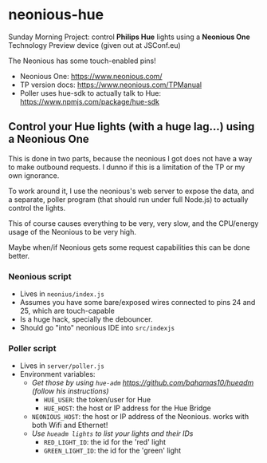 # neonious-hue

Sunday Morning Project: control **Philips Hue** lights using a **Neonious One** Technology Preview device (given out at JSConf.eu)

The Neonious has some touch-enabled pins!

- Neonious One: https://www.neonious.com/
- TP version docs: https://www.neonious.com/TPManual
- Poller uses hue-sdk to actually talk to Hue: https://www.npmjs.com/package/hue-sdk

## Control your Hue lights (with a huge lag...) using a Neonious One

This is done in two parts, because the neonious I got does not have a way to
make outbound requests. I dunno if this is a limitation of the TP or my own 
ignorance.

To work around it, I use the neonious's web server to expose the data, and a
separate, poller program (that should run under full Node.js) to actually
control the lights.

This of course causes everything to be very, very slow, and the CPU/energy
usage of the Neonious to be very high.

Maybe when/if Neonious gets some request capabilities this can be done better.

### Neonious script

- Lives in `neonius/index.js`
- Assumes you have some bare/exposed wires connected to pins 24 and 25, which are touch-capable
- Is a huge hack, specially the debouncer.
- Should go "into" neonious IDE into `src/indexjs`

### Poller script

- Lives in `server/poller.js`
- Environment variables:
  - _Get those by using `hue-adm` https://github.com/bahamas10/hueadm (follow his instructions)_
    - `HUE_USER`: the token/user for Hue
    - `HUE_HOST`: the host or IP address for the Hue Bridge
  - `NEONIOUS_HOST`: the host or IP address of the Neonious. works with both Wifi and Ethernet!
  - _Use `hueadm lights` to list your lights and their IDs_
    - `RED_LIGHT_ID`: the id for the 'red' light
    - `GREEN_LIGHT_ID`: the id for the 'green' light


